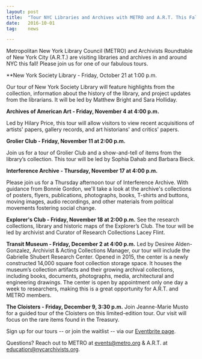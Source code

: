 ```yaml
---
layout: post
title:  "Tour NYC Libraries and Archives with METRO and A.R.T. This Fall"
date:   2016-10-01
tag:	news

---
```

Metropolitan New York Library Council (METRO) and Archivists Roundtable of New York City (A.R.T.) are visiting libraries and archives in and around NYC this fall! Please join us for one of our fabulous tours.



**New York Society Library - Friday, October 21 at 1:00 p.m.

Our tour of New York Society Library will feature highlights from the collection, information about the history of the library, and project updates from the librarians. It will be led by Matthew Bright and Sara Holliday.



**Archives of American Art - Friday, November 4 at 4:00 p.m.**

Led by Hilary Price, this tour will allow visitors to view recent acquisitions of artists' papers, gallery records, and art historians' and critics' papers.



**Grolier Club - Friday, November 11 at 2:00 p.m.**

Join us for a tour of Grolier Club and a show-and-tell of items from the library’s collection. This tour will be led by Sophia Dahab and Barbara Bieck.



**Interference Archive - Thursday, November 17 at 4:00 p.m.**

Please join us for a Thursday afternoon tour of Interference Archive. With guidance from Bonnie Gordon, we'll take a look at the archive's collections of posters, flyers, publications, photographs, books, T-shirts and buttons, moving images, audio recordings, and other materials from political movements fostering social change.



**Explorer's Club - Friday, November 18 at 2:00 p.m.**
See the research collections, library and historic maps of the Explorer’s Club. The tour will be led by archivist and Curator of Research Collections Lacey Flint.



**Transit Museum - Friday, December 2 at 4:00 p.m.**
Led by Desiree Alden-Gonzalez, Archivist & Acting Collections Manager, our tour will include the Gabrielle Shubert Research Center. Opened in 2015, the center is a newly constructed 14,000 square foot collection storage space. It houses the museum’s collection artifacts and their growing archival collections, including books, documents, photographs, media, architectural and engineering drawings. The center is open by appointment only one day a week to researchers, making this is a great opportunity for A.R.T. and METRO members.



**The Cloisters - Friday, December 9, 3:30 p.m.**
Join Jeanne-Marie Musto for a guided tour of the Cloisters on this limited-edition tour. Our visit will focus on the rare items found in the Treasury.



Sign up for our tours -- or join the waitlist -- via our [Eventbrite page](http://www.eventbrite.com/o/metropolitan-new-york-library-council-8929654067).

Questions? Reach out to METRO at [events@metro.org](mailto:events@metro.org) & A.R.T. at [education@nycarchivists.org](mailto:education@nycarchivists.org).
